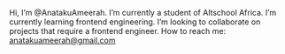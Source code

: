 Hi, I’m @AnatakuAmeerah.
I’m  currently a student of Altschool Africa. 
I’m currently learning frontend engineering. 
I’m looking to collaborate on projects that require a frontend engineer.
How to reach me: anatakuameerah@gmail.com

<!---
AnatakuAmeerah/AnatakuAmeerah is a ✨ special ✨ repository because its `README.md` (this file) appears on your GitHub profile.
You can click the Preview link to take a look at your changes.
--->
